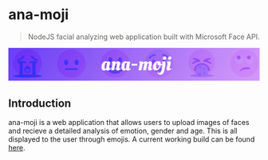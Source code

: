# ana-moji

> NodeJS facial analyzing web application built with Microsoft Face API.

![ana-moji](https://github.com/notjustmetal/ana-moji/blob/master/public/splash.png)

## Introduction

ana-moji is a web application that allows users to upload images of faces and recieve a detailed analysis of emotion, gender
and age. This is all displayed to the user through emojis. A current working build can be found 
[here](https://ana-moji.herokuapp.com/).
